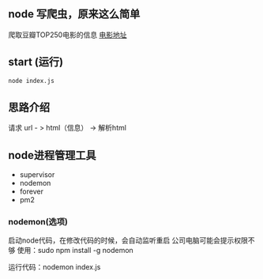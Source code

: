 ## node 写爬虫，原来这么简单
爬取豆瓣TOP250电影的信息
[电影地址](https://movie.douban.com/top250)

## start (运行)
```bash
node index.js
```

## 思路介绍
请求 url - > html（信息）  -> 解析html

## node进程管理工具
- supervisor
- nodemon
- forever
- pm2
### nodemon(选项)
启动node代码，在修改代码的时候，会自动监听重启
公司电脑可能会提示权限不够 使用：sudo npm install -g nodemon

运行代码：nodemon index.js
